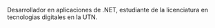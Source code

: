Desarrollador en aplicaciones de .NET, estudiante de la licenciatura en tecnologias digitales en la UTN.

